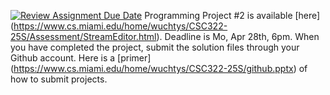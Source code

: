 [![Review Assignment Due Date](https://classroom.github.com/assets/deadline-readme-button-22041afd0340ce965d47ae6ef1cefeee28c7c493a6346c4f15d667ab976d596c.svg)](https://classroom.github.com/a/2a44OZ5-)
Programming Project #2 is available [here] (https://www.cs.miami.edu/home/wuchtys/CSC322-25S/Assessment/StreamEditor.html). Deadline is Mo, Apr 28th, 6pm. When you have completed the project, submit the solution files through your Github account. Here is a [primer] (https://www.cs.miami.edu/home/wuchtys/CSC322-25S/github.pptx) of how to submit projects.
